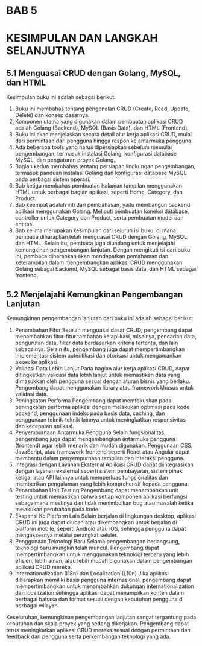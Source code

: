 # BAB 5
# KESIMPULAN DAN LANGKAH SELANJUTNYA




## 5.1 Menguasai CRUD dengan Golang, MySQL, dan HTML
Kesimpulan buku ini adalah sebagai berikut:
1. Buku ini membahas tentang pengenalan CRUD (Create, Read, Update, Delete) dan konsep dasarnya.
2. Komponen utama yang digunakan dalam pembuatan aplikasi CRUD adalah Golang (Backend), MySQL (Basis Data), dan HTML (Frontend).
3. Buku ini akan menjelaskan secara detail alur kerja aplikasi CRUD, mulai dari permintaan dari pengguna hingga respon ke antarmuka pengguna.
4. Ada beberapa tools yang harus dipersiapkan sebelum memulai pengembangan, termasuk instalasi Golang, konfigurasi database MySQL, dan pengaturan proyek Golang.
5. Bagian kedua membahas tentang persiapan lingkungan pengembangan, termasuk panduan instalasi Golang dan konfigurasi database MySQL pada berbagai sistem operasi.
6. Bab ketiga membahas pembuatan halaman tampilan menggunakan HTML untuk berbagai bagian aplikasi, seperti Home, Category, dan Product.
7. Bab keempat adalah inti dari pembahasan, yaitu membangun backend aplikasi menggunakan Golang. Meliputi pembuatan koneksi database, controller untuk Category dan Product, serta pembuatan model dan entitas.
8. Bab kelima merupakan kesimpulan dari seluruh isi buku, di mana pembaca diharapkan telah menguasai CRUD dengan Golang, MySQL, dan HTML. Selain itu, pembaca juga diundang untuk menjelajahi kemungkinan pengembangan lanjutan.
Dengan mengikuti isi dari buku ini, pembaca diharapkan akan mendapatkan pemahaman dan keterampilan dalam mengembangkan aplikasi CRUD menggunakan Golang sebagai backend, MySQL sebagai basis data, dan HTML sebagai frontend.

## 5.2 Menjelajahi Kemungkinan Pengembangan Lanjutan

Kemungkinan pengembangan lanjutan dari buku ini adalah sebagai berikut:

1.	Penambahan Fitur
 Setelah menguasai dasar CRUD, pengembang dapat menambahkan fitur-fitur tambahan ke aplikasi, misalnya, pencarian data, pengurutan data, filter data berdasarkan kriteria tertentu, dan lain sebagainya. Selain itu, pengembang juga dapat mempertimbangkan implementasi sistem autentikasi dan otorisasi untuk mengamankan akses ke aplikasi.
2.	Validasi Data Lebih Lanjut
 Pada bagian alur kerja aplikasi CRUD, dapat ditingkatkan validasi data lebih lanjut untuk memastikan data yang dimasukkan oleh pengguna sesuai dengan aturan bisnis yang berlaku. Pengembang dapat menggunakan library atau framework khusus untuk validasi data.
3.	Peningkatan Performa
Pengembang dapat memfokuskan pada peningkatan performa aplikasi dengan melakukan optimasi pada kode backend, penggunaan indeks pada basis data, caching, dan penggunaan teknik-teknik lainnya untuk meningkatkan responsivitas dan kecepatan aplikasi.
4.	Penyempurnaan Antarmuka Pengguna
Selain fungsionalitas, pengembang juga dapat mengembangkan antarmuka pengguna (frontend) agar lebih menarik dan mudah digunakan. Penggunaan CSS, JavaScript, atau framework frontend seperti React atau Angular dapat membantu dalam penyempurnaan tampilan dan interaksi pengguna.
2.	Integrasi dengan Layanan Eksternal
Aplikasi CRUD dapat diintegrasikan dengan layanan eksternal seperti sistem pembayaran, sistem pihak ketiga, atau API lainnya untuk memperluas fungsionalitas dan memberikan pengalaman yang lebih komprehensif kepada pengguna.
3.	Penambahan Unit Testing
Pengembang dapat menambahkan unit testing untuk memastikan bahwa setiap komponen aplikasi berfungsi sebagaimana mestinya dan tidak menimbulkan bug atau masalah ketika melakukan perubahan pada kode.
4.	Ekspansi Ke Platform Lain
Selain berjalan di lingkungan desktop, aplikasi CRUD ini juga dapat diubah atau dikembangkan untuk berjalan di platform mobile, seperti Android atau iOS, sehingga pengguna dapat mengaksesnya melalui perangkat seluler.
5.	Penggunaan Teknologi Baru
Selama pengembangan berlangsung, teknologi baru mungkin telah muncul. Pengembang dapat mempertimbangkan untuk menggunakan teknologi terbaru yang lebih efisien, lebih aman, atau lebih mudah digunakan dalam pengembangan aplikasi CRUD mereka.
6.	Internationalization (I18n) dan Localization (L10n)
Jika aplikasi diharapkan memiliki basis pengguna internasional, pengembang dapat mempertimbangkan untuk menambahkan dukungan internationalization dan localization sehingga aplikasi dapat menampilkan konten dalam berbagai bahasa dan format sesuai dengan kebutuhan pengguna di berbagai wilayah.

Keseluruhan, kemungkinan pengembangan lanjutan sangat tergantung pada kebutuhan dan skala proyek yang sedang dikerjakan. Pengembang dapat terus meningkatkan aplikasi CRUD mereka sesuai dengan permintaan dan feedback dari pengguna serta perkembangan teknologi yang ada.
